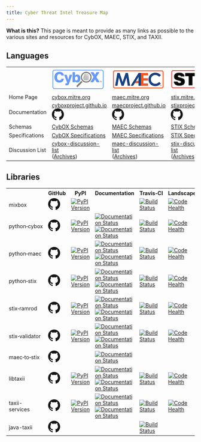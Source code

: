 ```yaml
---
title: Cyber Threat Intel Treasure Map
---
```


<div class="panel panel-default">
  <div class="panel-body">
    <strong>What is this?</strong> This page is meant to provide as many links as possible to the various sites and resources for CybOX, MAEC, STIX, and TAXII.
  </div>
</div>

## Languages

<table class="table">
  <tr>
    <td>&nbsp;</td>
    <td><img src="images/cybox.png" /></td>
    <td><img src="images/maec.png" /></td>
    <td><img src="images/stix.png" /></td>
    <td><img src="images/taxii.png" /></td>
  </tr>
  <tr>
    <td>Home Page</td>
    <td><a href="http://cybox.mitre.org">cybox.mitre.org</a></td>
    <td><a href="http://maec.mitre.org">maec.mitre.org</a></td>
    <td><a href="http://stix.mitre.org">stix.mitre.org</a></td>
    <td><a href="http://taxii.mitre.org">taxii.mitre.org</a></td>
  </tr>
  <tr>
    <td>Documentation</td>
    <td>
      <a href="http://cyboxproject.github.io">cyboxproject.github.io</a>
      <a href="http://github.com/CybOXProject/cyboxproject.github.io"><img src="images/github.png"></a>
    </td>
    <td>
      <a href="http://maecproject.github.io">maecproject.github.io</a>
      <a href="http://github.com/MAECProject/maecproject.github.io"><img src="images/github.png"></a>
    </td>
    <td>
      <a href="http://stixproject.github.io">stixproject.github.io</a>
      <a href="http://github.com/STIXProject/stixproject.github.io"><img src="images/github.png"></a>
    </td>
    <td>
      <a href="http://taxiiproject.github.io">taxiiproject.github.io</a>
      <a href="http://github.com/TAXIIProject/taxiiproject.github.io"><img src="images/github.png"></a>
    </td>
  </tr>
  <tr>
    <td>Schemas</td>
    <td><a href="http://github.com/CybOXProject/schemas">CybOX Schemas</a></td>
    <td><a href="http://github.com/MAECProject/schemas">MAEC Schemas</a></td>
    <td><a href="http://github.com/STIXProject/schemas">STIX Schemas</a></td>
    <td>&nbsp;</td>
  </tr>
  <tr>
    <td>Specifications</td>
    <td><a href="http://github.com/CybOXProject/specifications">CybOX Specifications</a></td>
    <td><a href="http://github.com/MAECProject/specifications">MAEC Specifications</a></td>
    <td><a href="http://github.com/STIXProject/specifications">STIX Specifications</a></td>
    <td><a href="http://github.com/TAXIIProject/TAXII-Specifications">TAXII Specifications</a></td>
  </tr>
  <tr>
    <td>Discussion List</td>
    <td>
      <a href="http://cybox.mitre.org/community/registration.html">cybox-discussion-list</a><br />
      (<a href="http://making-security-measurable.1364806.n2.nabble.com/CybOX-Discussion-List-Archive-f7579263.html">Archives</a>)
    </td>
    <td>
      <a href="http://maec.mitre.org/community/discussionlist.html">maec-discussion-list</a><br />
      (<a href="http://making-security-measurable.1364806.n2.nabble.com/MAEC-Malware-Attribute-Enumeration-and-Characterization-f4094903.html">Archives</a>)
    </td>
    <td>
      <a href="http://stix.mitre.org/community/registration.html">stix-discussion-list</a><br />
      (<a href="http://making-security-measurable.1364806.n2.nabble.com/STIX-Discussion-List-f7579090.html">Archives</a>)
    </td>
    <td>
      <a href="http://taxii.mitre.org/community/registration.html">taxii-discussion-list</a><br />
      (<a href="http://making-security-measurable.1364806.n2.nabble.com/TAXII-Discussion-List-Archive-f7579264.html">Archives</a>)
    </td>
  </tr>
</table>

## Libraries

<table class="table">
  <tr>
    <th>&nbsp;</th>
    <th>GitHub</th>
    <th>PyPI</th>
    <th>Documentation</th>
    <th>Travis&#8209;CI</th>
    <th>Landscape.io</th>
    <th>ReadTheDocs</th>
  </tr>

  <tr>
    <td>mixbox</td>
    <td>
      <a href="http://github.com/CybOXProject/mixbox"><img src="images/github.png"></a>
    </td>
    <td>
      <a href="https://pypi.python.org/pypi/mixbox">
        <img src="https://img.shields.io/pypi/v/mixbox.svg" alt="PyPI Version" />
      </a>
    </td>
    <td>
      <!--<a href="http://mixbox.readthedocs.org">
        <img src="https://readthedocs.org/projects/mixbox/badge/?version=stable" alt="Documentation Status" />
      </a>
      <a href="http://mixbox.readthedocs.org/en/latest">
        <img src="https://readthedocs.org/projects/mixbox/badge/?version=latest" alt="Documentation Status" />
      </a>-->
    </td>
    <td>
      <a href="http://travis-ci.org/CybOXProject/mixbox">
        <img src="https://travis-ci.org/CybOXProject/mixbox.svg?branch=master" alt="Build Status" />
      </a>
    </td>
    <td>
      <a href="https://landscape.io/github/CybOXProject/mixbox">
        <img alt="Code Health" src="https://landscape.io/github/CybOXProject/mixbox/master/landscape.svg"/>
      </a>
    </td>
    <td><!--<a href="http://readthedocs.org/projects/mixbox">Admin</a>--></td>
  </tr>

  <tr>
    <td>python&#8209;cybox</td>
    <td>
      <a href="http://github.com/CybOXProject/python-cybox"><img src="images/github.png"></a>
    </td>
    <td>
      <a href="https://pypi.python.org/pypi/cybox">
        <img src="https://img.shields.io/pypi/v/cybox.svg" alt="PyPI Version" />
      </a>
    </td>
    <td>
      <a href="http://cybox.readthedocs.org">
        <img src="https://readthedocs.org/projects/cybox/badge/?version=stable" alt="Documentation Status" />
      </a>
      <a href="http://cybox.readthedocs.org/en/latest">
        <img src="https://readthedocs.org/projects/cybox/badge/?version=latest" alt="Documentation Status" />
      </a>
    </td>
    <td>
      <a href="http://travis-ci.org/CybOXProject/python-cybox">
        <img src="https://travis-ci.org/CybOXProject/python-cybox.svg?branch=master" alt="Build Status" />
      </a>
    </td>
    <td>
      <a href="https://landscape.io/github/CybOXProject/python-cybox">
        <img alt="Code Health" src="https://landscape.io/github/CybOXProject/python-cybox/master/landscape.svg"/>
      </a>
    </td>
    <td><a href="http://readthedocs.org/projects/cybox">Admin</a></td>
  </tr>

  <tr>
    <td>python&#8209;maec</td>
    <td>
      <a href="http://github.com/MAECProject/python-maec"><img src="images/github.png"></a>
    </td>
    <td>
      <a href="https://pypi.python.org/pypi/maec">
        <img src="https://img.shields.io/pypi/v/maec.svg" alt="PyPI Version" />
      </a>
    </td>
    <td>
      <a href="http://maec.readthedocs.org">
        <img src="https://readthedocs.org/projects/maec/badge/?version=stable" alt="Documentation Status" />
      </a>
      <a href="http://maec.readthedocs.org/en/latest">
        <img src="https://readthedocs.org/projects/maec/badge/?version=latest" alt="Documentation Status" />
      </a>
    </td>
    <td>
      <a href="http://travis-ci.org/MAECProject/python-maec">
        <img src="https://travis-ci.org/MAECProject/python-maec.svg?branch=master" alt="Build Status" />
      </a>
    </td>
    <td>
      <a href="https://landscape.io/github/MAECProject/python-maec">
        <img alt="Code Health" src="https://landscape.io/github/MAECProject/python-maec/master/landscape.svg"/>
      </a>
    </td>
    <td><a href="http://readthedocs.org/projects/maec">Admin</a></td>
  </tr>

  <tr>
    <td>python&#8209;stix</td>
    <td>
      <a href="http://github.com/STIXProject/python-stix"><img src="images/github.png"></a>
    </td>
    <td>
      <a href="https://pypi.python.org/pypi/stix">
        <img src="https://img.shields.io/pypi/v/stix.svg" alt="PyPI Version" />
      </a>
    </td>
    <td>
      <a href="http://stix.readthedocs.org">
        <img src="https://readthedocs.org/projects/stix/badge/?version=stable" alt="Documentation Status" />
      </a>
      <a href="http://stix.readthedocs.org/en/latest">
        <img src="https://readthedocs.org/projects/stix/badge/?version=latest" alt="Documentation Status" />
      </a>
    </td>
    <td>
      <a href="http://travis-ci.org/STIXProject/python-stix">
        <img src="https://travis-ci.org/STIXProject/python-stix.svg?branch=master" alt="Build Status" />
      </a>
    </td>
    <td>
      <a href="https://landscape.io/github/STIXProject/python-stix">
        <img alt="Code Health" src="https://landscape.io/github/STIXProject/python-stix/master/landscape.svg"/>
      </a>
    </td>
    <td><a href="http://readthedocs.org/projects/stix">Admin</a></td>
  </tr>

  <tr>
    <td>stix&#8209;ramrod</td>
    <td>
      <a href="http://github.com/STIXProject/stix-ramrod"><img src="images/github.png"></a>
    </td>
    <td>
      <a href="https://pypi.python.org/pypi/stix-ramrod">
        <img src="https://img.shields.io/pypi/v/stix-ramrod.svg" alt="PyPI Version" />
      </a>
    </td>
    <td>
      <a href="http://stix-ramrod.readthedocs.org">
        <img src="https://readthedocs.org/projects/stix-ramrod/badge/?version=stable" alt="Documentation Status" />
      </a>
      <a href="http://stix-ramrod.readthedocs.org/en/latest">
        <img src="https://readthedocs.org/projects/stix-ramrod/badge/?version=latest" alt="Documentation Status" />
      </a>
    </td>
    <td>
      <a href="http://travis-ci.org/STIXProject/stix-ramrod">
        <img src="https://travis-ci.org/STIXProject/stix-ramrod.svg?branch=master" alt="Build Status" />
      </a>
    </td>
    <td>
      <a href="https://landscape.io/github/STIXProject/stix-ramrod">
        <img alt="Code Health" src="https://landscape.io/github/STIXProject/stix-ramrod/master/landscape.svg"/>
      </a>
    </td>
    <td><a href="http://readthedocs.org/projects/stix-ramrod">Admin</a></td>
  </tr>

  <tr>
    <td>stix&#8209;validator</td>
    <td>
      <a href="http://github.com/STIXProject/stix-validator"><img src="images/github.png"></a>
    </td>
    <td>
      <a href="https://pypi.python.org/pypi/stix-validator">
        <img src="https://img.shields.io/pypi/v/stix-validator.svg" alt="PyPI Version" />
      </a>
    </td>
    <td>
      <a href="http://stix-validator.readthedocs.org">
        <img src="https://readthedocs.org/projects/stix-validator/badge/?version=stable" alt="Documentation Status" />
      </a>
      <a href="http://stix-validator.readthedocs.org/en/latest">
        <img src="https://readthedocs.org/projects/stix-validator/badge/?version=latest" alt="Documentation Status" />
      </a>
    </td>
    <td>
      <a href="http://travis-ci.org/STIXProject/stix-validator">
        <img src="https://travis-ci.org/STIXProject/stix-validator.svg?branch=master" alt="Build Status" />
      </a>
    </td>
    <td>
      <a href="https://landscape.io/github/STIXProject/stix-validator">
        <img alt="Code Health" src="https://landscape.io/github/STIXProject/stix-validator/master/landscape.svg"/>
      </a>
    </td>
    <td><a href="http://readthedocs.org/projects/stix-validator">Admin</a></td>
  </tr>

  <tr>
    <td>maec&#8209;to&#8209;stix</td>
    <td>
      <a href="http://github.com/MAECProject/maec-to-stix"><img src="images/github.png"></a>
    </td>
    <td><!--
      <a href="https://pypi.python.org/pypi/maec">
        <img src="https://img.shields.io/pypi/v/maec.svg" alt="PyPI Version" />
      </a>-->
    </td>
    <td>
      <!--<a href="http://maec.readthedocs.org">
        <img src="https://readthedocs.org/projects/maec/badge/?version=stable" alt="Documentation Status" />
      </a>-->
      <a href="http://maec-to-stix.readthedocs.org/en/latest">
        <img src="https://readthedocs.org/projects/maec-to-stix/badge/?version=latest" alt="Documentation Status" />
      </a>
    </td>
    <td><!--
      <a href="http://travis-ci.org/MAECProject/python-maec">
        <img src="https://travis-ci.org/MAECProject/python-maec.svg?branch=master" alt="Build Status" />
      </a>-->
    </td>
    <td><!--
      <a href="https://landscape.io/github/MAECProject/python-maec">
        <img alt="Code Health" src="https://landscape.io/github/MAECProject/python-maec/master/landscape.svg"/>
      </a>-->
    </td>
    <td><a href="http://readthedocs.org/projects/maec-to-stix">Admin</a></td>
  </tr>

  <tr>
    <td>libtaxii</td>
    <td>
      <a href="http://github.com/TAXIIProject/libtaxii"><img src="images/github.png"></a>
    </td>
    <td>
      <a href="https://pypi.python.org/pypi/libtaxii">
        <img src="https://img.shields.io/pypi/v/libtaxii.svg" alt="PyPI Version" />
      </a>
    </td>
    <td>
      <a href="http://libtaxii.readthedocs.org">
        <img src="https://readthedocs.org/projects/libtaxii/badge/?version=stable" alt="Documentation Status" />
      </a>
      <a href="http://libtaxii.readthedocs.org/en/latest">
        <img src="https://readthedocs.org/projects/libtaxii/badge/?version=latest" alt="Documentation Status" />
      </a>
    </td>
    <td>
      <a href="http://travis-ci.org/TAXIIProject/libtaxii">
        <img src="https://travis-ci.org/TAXIIProject/libtaxii.svg?branch=master" alt="Build Status" />
      </a>
    </td>
    <td>
      <a href="https://landscape.io/github/TAXIIProject/libtaxii">
        <img alt="Code Health" src="https://landscape.io/github/TAXIIProject/libtaxii/master/landscape.svg"/>
      </a>
    </td>
    <td><a href="http://readthedocs.org/projects/libtaxii">Admin</a></td>
  </tr>

  <tr>
    <td>taxii-services</td>
    <td>
      <a href="http://github.com/TAXIIProject/django-taxii-services"><img src="images/github.png"></a>
    </td>
    <td>
      <a href="https://pypi.python.org/pypi/taxii-services">
        <img src="https://img.shields.io/pypi/v/taxii-services.svg" alt="PyPI Version" />
      </a>
    </td>
    <td>
      <a href="http://taxii-services.readthedocs.org">
        <img src="https://readthedocs.org/projects/taxii-services/badge/?version=stable" alt="Documentation Status" />
      </a>
      <a href="http://taxii-services.readthedocs.org/en/latest">
        <img src="https://readthedocs.org/projects/taxii-services/badge/?version=latest" alt="Documentation Status" />
      </a>
    </td>
    <td>
      <a href="http://travis-ci.org/TAXIIProject/django-taxii-services">
        <img src="https://travis-ci.org/TAXIIProject/django-taxii-services.svg?branch=master" alt="Build Status" />
      </a>
    </td>
    <td>
      <a href="https://landscape.io/github/TAXIIProject/django-taxii-services">
        <img alt="Code Health" src="https://landscape.io/github/TAXIIProject/django-taxii-services/master/landscape.svg"/>
      </a>
    </td>
    <td><a href="http://readthedocs.org/projects/taxii-services">Admin</a></td>
  </tr>

  <tr>
    <td>java-taxii</td>
    <td>
      <a href="http://github.com/TAXIIProject/java-taxii"><img src="images/github.png"></a>
    </td>
    <td></td>
    <td></td>
    <td>
      <a href="http://travis-ci.org/TAXIIProject/java-taxii">
        <img src="https://travis-ci.org/TAXIIProject/java-taxii.svg?branch=master" alt="Build Status" />
      </a>
    </td>
    <td></td>
    <td></td>
  </tr>
</table>
